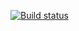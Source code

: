 [![Build status](https://ci.appveyor.com/api/projects/status/8goo4ux7f54qhis8?svg=true)](https://ci.appveyor.com/project/GostevaA/bdd2)
